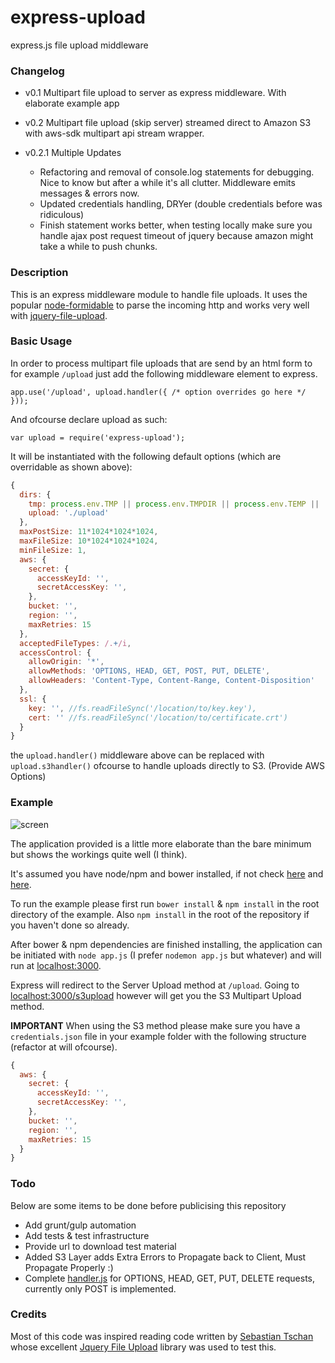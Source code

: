 express-upload
==============

express.js file upload middleware

### Changelog

* v0.1 Multipart file upload to server as express middleware. With elaborate example app

* v0.2 Multipart file upload (skip server) streamed direct to Amazon S3 with aws-sdk multipart api stream wrapper.
* v0.2.1 Multiple Updates
  - Refactoring and removal of console.log statements for debugging. Nice to know but after a while it's all clutter. Middleware emits messages & errors now.
  - Updated credentials handling, DRYer (double credentials before was ridiculous)
  - Finish statement works better, when testing locally make sure you handle ajax post request timeout of jquery because amazon might take a while to push chunks.



### Description
This is an express middleware module to handle file uploads. It uses the popular [node-formidable](https://github.com/felixge/node-formidable) to parse the incoming http and works very well with [jquery-file-upload](https://github.com/blueimp/jQuery-File-Upload).

### Basic Usage
In order to process multipart file uploads that are send by an html form to for example `/upload` just add the following middleware element to express.

	app.use('/upload', upload.handler({ /* option overrides go here */ }));

And ofcourse declare upload as such:

	var upload = require('express-upload');

It will be instantiated with the following default options (which are overridable as shown above):

```javascript
{ 
  dirs: {
    tmp: process.env.TMP || process.env.TMPDIR || process.env.TEMP || '/tmp' || process.cwd(),
    upload: './upload'
  },
  maxPostSize: 11*1024*1024*1024,
  maxFileSize: 10*1024*1024*1024,
  minFileSize: 1,
  aws: {
    secret: {
      accessKeyId: '',
      secretAccessKey: '',
    },
    bucket: '',
    region: '',
    maxRetries: 15
  },
  acceptedFileTypes: /.+/i,
  accessControl: {
    allowOrigin: '*',
    allowMethods: 'OPTIONS, HEAD, GET, POST, PUT, DELETE',
    allowHeaders: 'Content-Type, Content-Range, Content-Disposition'
  },
  ssl: {
    key: '', //fs.readFileSync('/location/to/key.key'),
    cert: '' //fs.readFileSync('/location/to/certificate.crt')
  }
}
```

the `upload.handler()` middleware above can be replaced with `upload.s3handler()` ofcourse to handle uploads directly to S3. (Provide AWS Options)

### Example
![screen](http://oi43.tinypic.com/n6vy4l.jpg "Screenshot Example")

The application provided is a little more elaborate than the bare minimum but shows the workings quite well (I think).

It's assumed you have node/npm and bower installed, if not check [here](http://nodejs.org/download/) and [here](http://bower.io/). 

To run the example please first run `bower install` & `npm install` in the root directory of the example. Also `npm install` in the root of the repository if you haven't done so already. 

After bower & npm dependencies are finished installing, the application can be initiated with `node app.js` (I prefer `nodemon app.js` but whatever) and will run at [localhost:3000](http://localhost:3000).

Express will redirect to the Server Upload method at `/upload`. Going to [localhost:3000/s3upload](http://localhost:3000/s3upload) however will get you the S3 Multipart Upload method.

**IMPORTANT** When using the S3 method please make sure you have a `credentials.json` file in your example folder with the following structure (refactor at will ofcourse).

```javascript
{
  aws: {
    secret: {
      accessKeyId: '',
      secretAccessKey: '',
    },
    bucket: '',
    region: '',
    maxRetries: 15
  }
}
```

### Todo
Below are some items to be done before publicising this repository

- Add grunt/gulp automation
- Add tests & test infrastructure
- Provide url to download test material
- Added S3 Layer adds Extra Errors to Propagate back to Client, Must Propagate Properly :)
- Complete [handler.js](https://github.com/devcollectief/express-upload/blob/master/lib/handler.js) for OPTIONS, HEAD, GET, PUT, DELETE requests, currently only POST is implemented.

### Credits
Most of this code was inspired reading code written by [Sebastian Tschan](https://github.com/blueimp/) whose excellent [Jquery File Upload](https://github.com/blueimp/jQuery-File-Upload) library was used to test this.
